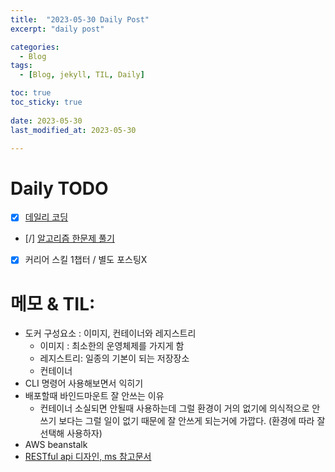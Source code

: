 ```yaml
---
title:  "2023-05-30 Daily Post"
excerpt: "daily post"

categories:
  - Blog
tags:
  - [Blog, jekyll, TIL, Daily]

toc: true
toc_sticky: true
 
date: 2023-05-30
last_modified_at: 2023-05-30

---
```


# Daily TODO

- [x] [데일리 코딩](https://urclass.codestates.com/classroom/33)
- [/] [알고리즘 한문제 풀기](https://www.acmicpc.net/step)
- [x] 커리어 스킬 1챕터 / 별도 포스팅X
# 메모 & TIL: 

- 도커 구성요소 : 이미지, 컨테이너와 레지스트리
	- 이미지 : 최소한의 운영체제를 가지게 함
	- 레지스트리: 일종의 기본이 되는 저장장소
	- 컨테이너
- CLI 명령어 사용해보면서 익히기
- 배포할때 바인드마운트 잘 안쓰는 이유 
	- 컨테이너 소실되면 안될때 사용하는데 그럴 환경이 거의 없기에 의식적으로 안쓰기 보다는 그럴 일이 없기 때문에 잘 안쓰게 되는거에 가깝다. (환경에 따라 잘 선택해 사용하자)
- AWS beanstalk
- [RESTful api 디자인, ms 참고문서](https://learn.microsoft.com/en-us/azure/architecture/best-practices/api-design)